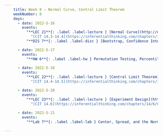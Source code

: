 ```yaml
---
    title: Week 8 – Normal Curve, Central Limit Theorem 
    weekNumber: 8
    days:
      - date: 2022-5-16
        events:
          "**LEC 21**{: .label .label-lecture } [Normal Curve](http://datahub.ucsd.edu/user-redirect/git-sync?repo=https://github.com/dsc-courses/dsc10-2022-sp&subPath=lectures/lec21/lecture21.ipynb)":
            "[CIT 14.3-14.4](https://inferentialthinking.com/chapters/14/3/SD_and_the_Normal_Curve.html)"
          "**DIS 7**{: .label .label-disc } [Bootstrap, Confidence Intervals](http://datahub.ucsd.edu/user-redirect/git-sync?repo=https://github.com/dsc-courses/dsc10-2022-sp&subPath=discussions/07-bootstrap_confidence_int/07-discussion.ipynb) ":

      - date: 2022-5-17
        events:
          "**HW 6**{: .label .label-hw } Permutation Testing, Percentiles, and Bootstrapping":
                
      - date: 2022-5-18
        events:
          "**LEC 22**{: .label .label-lecture } [Central Limit Theorem](http://datahub.ucsd.edu/user-redirect/git-sync?repo=https://github.com/dsc-courses/dsc10-2022-sp&subPath=lectures/lec22/lecture22.ipynb)  [🎥 Watch Recording](https://youtu.be/vLS30bpEe2Y)":
            "[CIT 14.4-14.5](https://inferentialthinking.com/chapters/14/4/Central_Limit_Theorem.html)"

      - date: 2022-5-20
        events:
          "**LEC 23**{: .label .label-lecture } [Experiment Design](http://datahub.ucsd.edu/user-redirect/git-sync?repo=https://github.com/dsc-courses/dsc10-2022-sp&subPath=lectures/lec23/lecture23.ipynb)":
            "[CIT 14.6](https://inferentialthinking.com/chapters/14/6/Choosing_a_Sample_Size.html)"
      
      - date: 2022-5-21
        events:
          "**Lab 7**{: .label .label-lab } Center, Spread, and the Normal Distribution":

---
```

